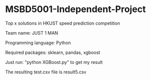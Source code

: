 # MSBD5001-Independent-Project
Top x solutions in HKUST speed prediction competition

Team name: JUST 1 MAN

Programming language: Python

Required packages: sklearn, pandas, xgboost

Just run: "python XGBoost.py" to get my result

The resulting test.csv file is result5.csv
